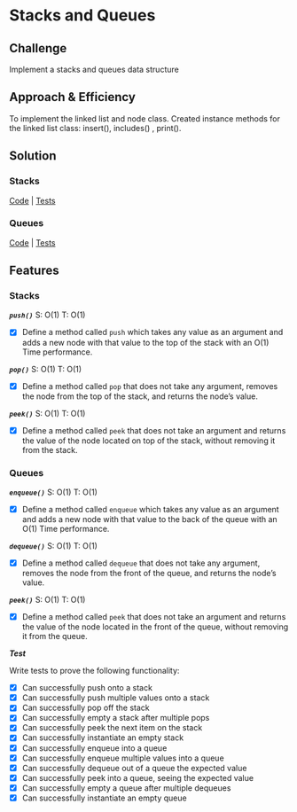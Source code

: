 # Stacks and Queues

## Challenge
Implement a stacks and queues data structure

## Approach & Efficiency
To implement the linked list and node class. Created instance methods for the linked list class: insert(), includes()
, print().


## Solution

### Stacks

[Code](../src/main/java/stacksAndQueues/stack.java) | [Tests](../src/test/java/stacksAndQueues/stackTest.java)

### Queues

[Code](../src/main/java/stacksAndQueues/queue.java) | [Tests](../src/test/java/stackAndQueues/queueTest.java)


## Features

### Stacks

***`push()`*** S: O(1) T: O(1)

- [x] Define a method called `push` which takes any value as an argument and adds a new node with that value to the 
top of the stack with an O(1) Time performance.

***`pop()`*** S: O(1) T: O(1)

- [x] Define a method called `pop` that does not take any argument, removes the node from the top of the stack, and 
returns the node’s value.

***`peek()`*** S: O(1) T: O(1)

- [x] Define a method called `peek` that does not take an argument and returns the value of the node located on top of 
the stack, without removing it from the stack.

### Queues

***`enqueue()`*** S: O(1) T: O(1)

- [x] Define a method called `enqueue` which takes any value as an argument and adds a new node with that value to the back of the queue with an O(1) Time performance.

***`dequeue()`*** S: O(1) T: O(1)

- [x] Define a method called `dequeue` that does not take any argument, removes the node from the front of the queue, and returns the node’s value.

***`peek()`*** S: O(1) T: O(1)

- [x] Define a method called `peek` that does not take an argument and returns the value of the node located in the front of the queue, without removing it from the queue.

 
***Test***
 
Write tests to prove the following functionality:
 
 - [x] Can successfully push onto a stack
 - [x] Can successfully push multiple values onto a stack
 - [x] Can successfully pop off the stack
 - [x] Can successfully empty a stack after multiple pops
 - [x] Can successfully peek the next item on the stack
 - [x] Can successfully instantiate an empty stack
 - [x] Can successfully enqueue into a queue
 - [x] Can successfully enqueue multiple values into a queue
 - [x] Can successfully dequeue out of a queue the expected value
 - [x] Can successfully peek into a queue, seeing the expected value
 - [x] Can successfully empty a queue after multiple dequeues
 - [x] Can successfully instantiate an empty queue